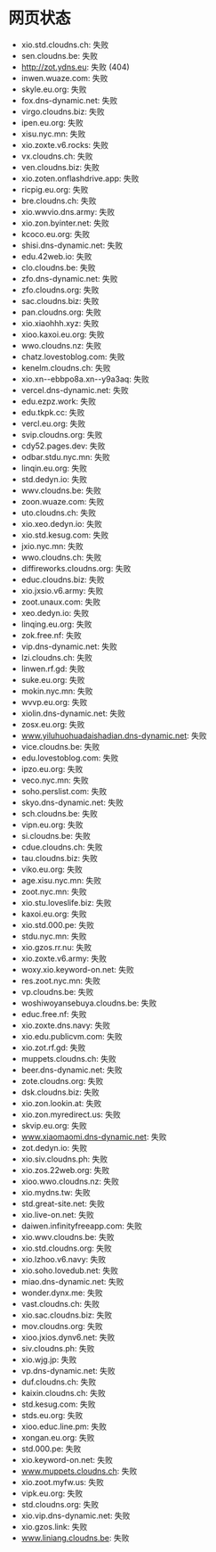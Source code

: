 # 网页状态
- xio.std.cloudns.ch: 失败
- sen.cloudns.be: 失败
- http://zot.ydns.eu: 失败 (404)
- inwen.wuaze.com: 失败
- skyle.eu.org: 失败
- fox.dns-dynamic.net: 失败
- virgo.cloudns.biz: 失败
- ipen.eu.org: 失败
- xisu.nyc.mn: 失败
- xio.zoxte.v6.rocks: 失败
- vx.cloudns.ch: 失败
- ven.cloudns.biz: 失败
- xio.zoten.onflashdrive.app: 失败
- ricpig.eu.org: 失败
- bre.cloudns.ch: 失败
- xio.wwvio.dns.army: 失败
- xio.zon.byinter.net: 失败
- kcoco.eu.org: 失败
- shisi.dns-dynamic.net: 失败
- edu.42web.io: 失败
- clo.cloudns.be: 失败
- zfo.dns-dynamic.net: 失败
- zfo.cloudns.org: 失败
- sac.cloudns.biz: 失败
- pan.cloudns.org: 失败
- xio.xiaohhh.xyz: 失败
- xioo.kaxoi.eu.org: 失败
- wwo.cloudns.nz: 失败
- chatz.lovestoblog.com: 失败
- kenelm.cloudns.ch: 失败
- xio.xn--ebbpo8a.xn--y9a3aq: 失败
- vercel.dns-dynamic.net: 失败
- edu.ezpz.work: 失败
- edu.tkpk.cc: 失败
- vercl.eu.org: 失败
- svip.cloudns.org: 失败
- cdy52.pages.dev: 失败
- odbar.stdu.nyc.mn: 失败
- linqin.eu.org: 失败
- std.dedyn.io: 失败
- wwv.cloudns.be: 失败
- zoon.wuaze.com: 失败
- uto.cloudns.ch: 失败
- xio.xeo.dedyn.io: 失败
- xio.std.kesug.com: 失败
- jxio.nyc.mn: 失败
- wwo.cloudns.ch: 失败
- diffireworks.cloudns.org: 失败
- educ.cloudns.biz: 失败
- xio.jxsio.v6.army: 失败
- zoot.unaux.com: 失败
- xeo.dedyn.io: 失败
- linqing.eu.org: 失败
- zok.free.nf: 失败
- vip.dns-dynamic.net: 失败
- lzi.cloudns.ch: 失败
- linwen.rf.gd: 失败
- suke.eu.org: 失败
- mokin.nyc.mn: 失败
- wvvp.eu.org: 失败
- xiolin.dns-dynamic.net: 失败
- zosx.eu.org: 失败
- www.yiluhuohuadaishadian.dns-dynamic.net: 失败
- vice.cloudns.be: 失败
- edu.lovestoblog.com: 失败
- ipzo.eu.org: 失败
- veco.nyc.mn: 失败
- soho.perslist.com: 失败
- skyo.dns-dynamic.net: 失败
- sch.cloudns.be: 失败
- vipn.eu.org: 失败
- si.cloudns.be: 失败
- cdue.cloudns.ch: 失败
- tau.cloudns.biz: 失败
- viko.eu.org: 失败
- age.xisu.nyc.mn: 失败
- zoot.nyc.mn: 失败
- xio.stu.loveslife.biz: 失败
- kaxoi.eu.org: 失败
- xio.std.000.pe: 失败
- stdu.nyc.mn: 失败
- xio.gzos.rr.nu: 失败
- xio.zoxte.v6.army: 失败
- woxy.xio.keyword-on.net: 失败
- res.zoot.nyc.mn: 失败
- vp.cloudns.be: 失败
- woshiwoyansebuya.cloudns.be: 失败
- educ.free.nf: 失败
- xio.zoxte.dns.navy: 失败
- xio.edu.publicvm.com: 失败
- xio.zot.rf.gd: 失败
- muppets.cloudns.ch: 失败
- beer.dns-dynamic.net: 失败
- zote.cloudns.org: 失败
- dsk.cloudns.biz: 失败
- xio.zon.lookin.at: 失败
- xio.zon.myredirect.us: 失败
- skvip.eu.org: 失败
- www.xiaomaomi.dns-dynamic.net: 失败
- zot.dedyn.io: 失败
- xio.siv.cloudns.ph: 失败
- xio.zos.22web.org: 失败
- xioo.wwo.cloudns.nz: 失败
- xio.mydns.tw: 失败
- std.great-site.net: 失败
- xio.live-on.net: 失败
- daiwen.infinityfreeapp.com: 失败
- xio.wwv.cloudns.be: 失败
- xio.std.cloudns.org: 失败
- xio.lzhoo.v6.navy: 失败
- xio.soho.lovedub.net: 失败
- miao.dns-dynamic.net: 失败
- wonder.dynx.me: 失败
- vast.cloudns.ch: 失败
- xio.sac.cloudns.biz: 失败
- mov.cloudns.org: 失败
- xioo.jxios.dynv6.net: 失败
- siv.cloudns.ph: 失败
- xio.wjg.jp: 失败
- vp.dns-dynamic.net: 失败
- duf.cloudns.ch: 失败
- kaixin.cloudns.ch: 失败
- std.kesug.com: 失败
- stds.eu.org: 失败
- xioo.educ.line.pm: 失败
- xongan.eu.org: 失败
- std.000.pe: 失败
- xio.keyword-on.net: 失败
- www.muppets.cloudns.ch: 失败
- xio.zoot.myfw.us: 失败
- vipk.eu.org: 失败
- std.cloudns.org: 失败
- xio.vip.dns-dynamic.net: 失败
- xio.gzos.link: 失败
- www.liniang.cloudns.be: 失败
